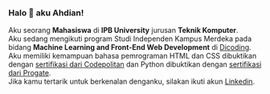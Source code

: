 ### Halo 👋 aku Ahdian!

Aku seorang **Mahasiswa** di **IPB University** jurusan **Teknik Komputer**.\
Aku sedang mengikuti program Studi Independen Kampus Merdeka pada bidang **Machine Learning and Front-End Web Development** di [Dicoding](https://www.dicoding.com/).\
Aku memiliki kemampuan bahasa pemrograman HTML dan CSS dibuktikan dengan [sertifikasi dari Codepolitan](https://www.codepolitan.com/c/PSOVOM5/) dan Python dibuktikan dengan [sertifikasi dari Progate](https://progate.com/course_certificate/9a816d3bqmewv5).\
Jika kamu tertarik untuk berkenalan denganku, silakan ikuti akun [Linkedin](https://www.linkedin.com/in/ahdianmirza/).
